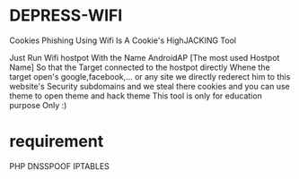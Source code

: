 # DEPRESS-WIFI
Cookies Phishing Using Wifi
Is A Cookie's HighJACKING Tool

Just Run Wifi hostpot With the Name AndroidAP [The most used Hostpot Name]
So that the Target connected to the hostpot directly
Whene the target open's google,facebook,... or any site we directly rederect him to 
this website's Security subdomains and we steal there cookies and you can use theme to
 open theme and hack theme
This tool is only for education purpose Only :)
# requirement
PHP
DNSSPOOF
IPTABLES
